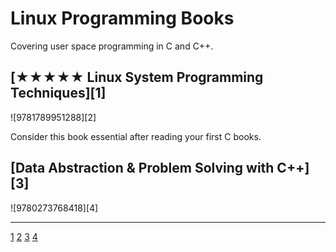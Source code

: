 # Linux Programming Books

Covering user space programming in C and C++.

## [★★★★★ Linux System Programming Techniques][1]
![9781789951288][2]

Consider this book essential after reading your first C books.



## [Data Abstraction & Problem Solving with C++][3]
![9780273768418][4]



---
[1](https://www.amazon.com/Linux-System-Programming-Techniques-proficient/dp/1789951283)
[2](covers/9781789951288.jpg)
[3](https://www.amazon.com/Data-Abstraction-Problem-Solving-Mirrors/dp/0134463978/ref=mp_s_a_1_1?crid=1P1O9SY7IW0TY&keywords=data+Abstraction+with+c%2B%2B&qid=1656491132&sprefix=data+abstraction+with+c%2Caps%2C833&sr=8-1)
[4](covers/9780273768418.jpg)

